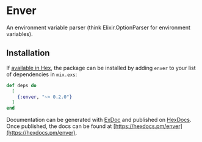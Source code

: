 # Enver

An environment variable parser (think Elixir.OptionParser for environment variables).

## Installation

If [available in Hex](https://hex.pm/docs/publish), the package can be installed
by adding `enver` to your list of dependencies in `mix.exs`:

```elixir
def deps do
  [
    {:enver, "~> 0.2.0"}
  ]
end
```

Documentation can be generated with [ExDoc](https://github.com/elixir-lang/ex_doc)
and published on [HexDocs](https://hexdocs.pm). Once published, the docs can
be found at [https://hexdocs.pm/enver](https://hexdocs.pm/enver).
